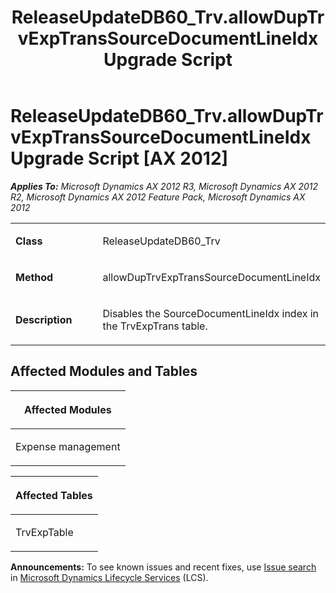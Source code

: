 ﻿---
title: ReleaseUpdateDB60_Trv.allowDupTrvExpTransSourceDocumentLineIdx Upgrade Script
TOCTitle: ReleaseUpdateDB60_Trv.allowDupTrvExpTransSourceDocumentLineIdx Upgrade Script
ms:assetid: 81ab9020-67b5-71c1-f68a-8fa60b9dbb3b
ms:mtpsurl: https://msdn.microsoft.com/en-us/library/JJ685929(v=AX.60)
ms:contentKeyID: 49709382
ms.date: 05/18/2015
mtps_version: v=AX.60
---

# ReleaseUpdateDB60\_Trv.allowDupTrvExpTransSourceDocumentLineIdx Upgrade Script [AX 2012]


_**Applies To:** Microsoft Dynamics AX 2012 R3, Microsoft Dynamics AX 2012 R2, Microsoft Dynamics AX 2012 Feature Pack, Microsoft Dynamics AX 2012_

<table>
<colgroup>
<col style="width: 50%" />
<col style="width: 50%" />
</colgroup>
<tbody>
<tr class="odd">
<td><p><strong>Class</strong></p></td>
<td><p>ReleaseUpdateDB60_Trv</p></td>
</tr>
<tr class="even">
<td><p><strong>Method</strong></p></td>
<td><p>allowDupTrvExpTransSourceDocumentLineIdx</p></td>
</tr>
<tr class="odd">
<td><p><strong>Description</strong></p></td>
<td><p>Disables the SourceDocumentLineIdx index in the TrvExpTrans table.</p></td>
</tr>
</tbody>
</table>


## Affected Modules and Tables

<table>
<colgroup>
<col style="width: 100%" />
</colgroup>
<thead>
<tr class="header">
<th><p>Affected Modules</p></th>
</tr>
</thead>
<tbody>
<tr class="odd">
<td><p>Expense management</p></td>
</tr>
</tbody>
</table>


<table>
<colgroup>
<col style="width: 100%" />
</colgroup>
<thead>
<tr class="header">
<th><p>Affected Tables</p></th>
</tr>
</thead>
<tbody>
<tr class="odd">
<td><p>TrvExpTable</p></td>
</tr>
</tbody>
</table>

  
**Announcements:** To see known issues and recent fixes, use [Issue search](http://go.microsoft.com/fwlink/?linkid=389258) in [Microsoft Dynamics Lifecycle Services](http://go.microsoft.com/fwlink/?linkid=306505) (LCS).

